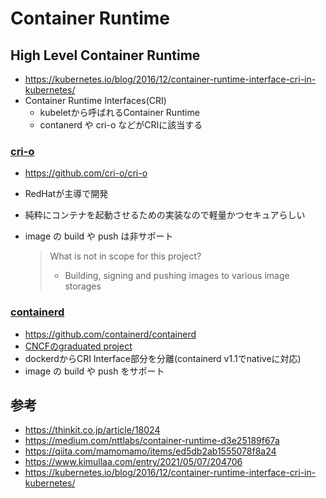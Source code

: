 # Container Runtime

## High Level Container Runtime

- https://kubernetes.io/blog/2016/12/container-runtime-interface-cri-in-kubernetes/
- Container Runtime Interfaces(CRI)
    - kubeletから呼ばれるContainer Runtime
    - contanerd や cri-o などがCRIに該当する

### [cri-o](https://cri-o.io/)

- https://github.com/cri-o/cri-o
- RedHatが主導で開発
- 純粋にコンテナを起動させるための実装なので軽量かつセキュアらしい
- image の build や push は非サポート

    > What is not in scope for this project?
    >
    > - Building, signing and pushing images to various image storages

### [containerd](https://containerd.io/)

- https://github.com/containerd/containerd
- [CNCFのgraduated project](https://www.cncf.io/announcements/2019/02/28/cncf-announces-containerd-graduation/)
- dockerdからCRI Interface部分を分離(containerd v1.1でnativeに対応)
- image の build や push をサポート

## 参考

- https://thinkit.co.jp/article/18024
- https://medium.com/nttlabs/container-runtime-d3e25189f67a
- https://qiita.com/mamomamo/items/ed5db2ab1555078f8a24
- https://www.kimullaa.com/entry/2021/05/07/204706
- https://kubernetes.io/blog/2016/12/container-runtime-interface-cri-in-kubernetes/

